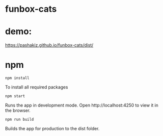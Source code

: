 # funbox-cats

# demo:
https://pashakiz.github.io/funbox-cats/dist/

# npm

`npm install`

To install all required packages

`npm start`

Runs the app in development mode.
Open http://localhost:4250 to view it in the browser.

`npm run build`

Builds the app for production to the dist folder.
